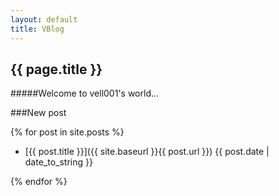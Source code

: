 ```yaml
---
layout: default
title: VBlog
---
```

{{ page.title }}
---------------------
#####Welcome to vell001's world...

###New post

{% for post in site.posts %}

- [{{ post.title }}]({{ site.baseurl }}{{ post.url }}) {{ post.date | date_to_string }}

{% endfor %}
